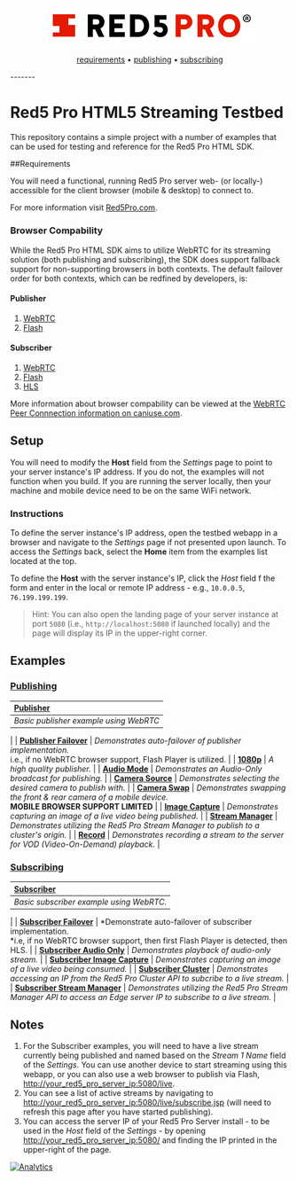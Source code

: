 <h3 align="center">
  <img src="assets/red5pro_logo.png" alt="Red5 Pro Logo" />
</h3>
<p align="center">
  <a href="#requirements">requirements</a> &bull;
  <a href="#publishing">publishing</a> &bull;
  <a href="#subscribing">subscribing</a>
</p>
-------

# Red5 Pro HTML5 Streaming Testbed
This repository contains a simple project with a number of examples that can be used for testing and reference for the Red5 Pro HTML SDK.

##Requirements

You will need a functional, running Red5 Pro server web- (or locally-) accessible for the client browser (mobile & desktop) to connect to.

For more information visit [Red5Pro.com](http://red5pro.com).

### Browser Compability
While the Red5 Pro HTML SDK aims to utilize WebRTC for its streaming solution (both publishing and subscribing), the SDK does support fallback support for non-supporting browsers in both contexts. The default failover order for both contexts, which can be redfined by developers, is:

#### Publisher
1. [WebRTC](https://webrtc.org/)
2. [Flash](http://www.adobe.com/software/flash/about/)

#### Subscriber
1. [WebRTC](https://webrtc.org/)
2. [Flash](http://www.adobe.com/software/flash/about/)
3. [HLS](https://developer.apple.com/streaming/)

More information about browser compability can be viewed at the [WebRTC Peer Connnection information on caniuse.com](http://caniuse.com/#feat=rtcpeerconnection).

## Setup

You will need to modify the **Host** field from the _Settings_ page to point to your server instance's IP address.  If you do not, the examples will not function when you build. If you are running the server locally, then your machine and mobile device need to be on the same WiFi network.

### Instructions
To define the server instance's IP address, open the testbed webapp in a browser and navigate to the _Settings_ page if not presented upon launch. To access the _Settings_ back, select the **Home** item from the examples list located at the top.

To define the **Host** with the server instance's IP, click the _Host_ field f the form and enter in the local or remote IP address - e.g., `10.0.0.5`, `76.199.199.199`.

> Hint: You can also open the landing page of your server instance at port `5080` (i.e., `http://localhost:5080` if launched locally) and the page will display its IP in the upper-right corner.

## Examples

### [Publishing](static/publisher.html)

| **[Publisher](static/publisher.html)**
| :-----
| *Basic publisher example using WebRTC*
|
| **[Publisher Failover](static/test/publishFailover)**
| *Demonstrates auto-failover of publisher implementation.*<br>i.e., if no WebRTC browser support, Flash Player is utilized.
|
| **[1080p](static/test/publish1080)**
| *A high quality publisher.*
|
| **[Audio Mode](static/test/publishAudioOnly)**
| *Demonstrates an Audio-Only broadcast for publishing.*
|
| **[Camera Source](static/test/publishCameraSource)**
| *Demonstrates selecting the desired camera to publish with.*
|
| **[Camera Swap](static/test/publishCameraSwap)**
| *Demonstrates swapping the front & rear camera of a mobile device.*<br>**MOBILE BROWSER SUPPORT LIMITED**
|
| **[Image Capture](static/test/publishImageCapture)**
| *Demonstrates capturing an image of a live video being published.*
|
| **[Stream Manager](static/test/publishStreamManager)**
| *Demonstrates utilizing the Red5 Pro Stream Manager to publish to a cluster's origin.*
|
| **[Record](static/test/publishRecord)**
| *Demonstrates recording a stream to the server for VOD (Video-On-Demand) playback.*
|

### [Subscribing](static/subscriber.html)

| **[Subscriber](static/subscriber.html)**
| :-----
| *Basic subscriber example using WebRTC.*
|
| **[Subscriber Failover](static/test/subscribeFailover)**
| *Demonstrate auto-failover of subscriber implementation.<br>*i.e, if no WebRTC browser support, then first Flash Player is detected, then HLS.
|
| **[Subscriber Audio Only](static/test/subscribeAudioOnly)**
| *Demonstrates playback of audio-only stream.*
|
| **[Subscriber Image Capture](static/test/subscribeImageCapture)**
| *Demonstrates capturing an image of a live video being consumed.*
|
| **[Subscriber Cluster](static/test/subscribeCluster)**
| *Demonstrates accessing an IP from the Red5 Pro Cluster API to subcribe to a live stream.*
|
| **[Subscriber Stream Manager](static/test/subscribeStreamManager)**
| *Demonstrates utilizing the Red5 Pro Stream Manager API to access an Edge server IP to subscribe to a live stream.*
|

## Notes

1. For the Subscriber examples, you will need to have a live stream currently being published and named based on the *Stream 1 Name* field of the _Settings_. You can use another device to start streaming using this webapp, or you can also use a web browser to publish via Flash, [http://your_red5_pro_server_ip:5080/live](http://your_red5_pro_server_ip:5080/live).
2. You can see a list of active streams by navigating to [http://your_red5_pro_server_ip:5080/live/subscribe.jsp](http://your_red5_pro_server_ip:5080/live/subscribe.jsp) (will need to refresh this page after you have started publishing).
3. You can access the server IP of your Red5 Pro Server install - to be used in the *Host* field of the _Settings_ - by opening [http://your_red5_pro_server_ip:5080/](http://your_red5_pro_server_ip:5080/) and finding the IP printed in the upper-right of the page.

[![Analytics](https://ga-beacon.appspot.com/UA-59819838-3/red5pro/streaming-html?pixel)](https://github.com/igrigorik/ga-beacon)
